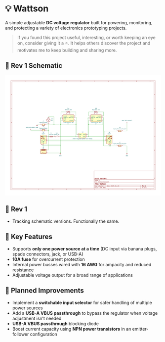 # 💡 Wattson

A simple adjustable **DC voltage regulator** built for powering, monitoring, and protecting a variety of electronics prototyping projects.

> If you found this project useful, interesting, or worth keeping an eye on, consider giving it a ⭐️.
> It helps others discover the project and motivates me to keep building and sharing more.

## 🔹 Rev 1 Schematic

![Schematic](Schematic.png)

## 🔹 Rev 1

- Tracking schematic versions. Functionally the same.

## 🔹 Key Features

- Supports **only one power source at a time** (DC input via banana plugs, spade connectors, jack, or USB-A)
- **10A fuse** for overcurrent protection
- Internal power busses wired with **16 AWG** for ampacity and reduced resistance
- Adjustable voltage output for a broad range of applications

## 🔹 Planned Improvements

- Implement a **switchable input selector** for safer handling of multiple power sources
- Add a **USB-A VBUS passthrough** to bypass the regulator when voltage adjustment isn’t needed
- **USB-A VBUS passthrough** blocking diode
- Boost current capacity using **NPN power transistors** in an emitter-follower configuration
